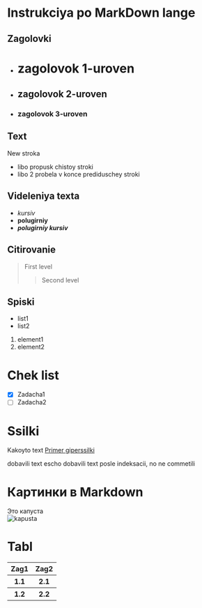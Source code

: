 # Instrukciya po MarkDown lange

## Zagolovki
- # zagolovok 1-uroven
- ## zagolovok 2-uroven
- ### zagolovok 3-uroven

## Text
New stroka  
- libo propusk chistoy stroki  
- libo 2 probela v konce prediduschey stroki

## Videleniya texta
- *kursiv*
- **polugirniy**
- ***polugirniy kursiv***  

## Citirovanie
> First level
>> Second level

## Spiski
* list1
* list2

1. element1
2. element2

# Chek list
- [x] Zadacha1
- [ ] Zadacha2

# Ssilki
Kakoyto text [Primer giperssilki](http.example.com "Vsplivauyschaya podskazka")

dobavili text
escho dobavili text posle indeksacii, no ne commetili

# Картинки в Markdown  
Это капуста  
![kapusta](kapusta.jpg)

# Tabl
<table>
    <tr>
        <th>Zag1</th>
        <th>Zag2</th>
    </tr>
    <tr>
        <th>1.1</th>
        <th>2.1</th>
    </tr>
    <tr>
        <th>1.2</th>
        <th>2.2</th>
    </tr>